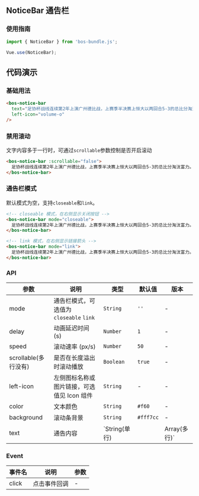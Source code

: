## NoticeBar 通告栏

### 使用指南

```javascript
import { NoticeBar } from 'bos-bundle.js';

Vue.use(NoticeBar);
```

## 代码演示

### 基础用法

```html
<bos-notice-bar
  text="足协杯战线连续第2年上演广州德比战，上赛季半决赛上恒大以两回合5-3的总比分淘汰富力。"
  left-icon="volume-o"
/>
```

### 禁用滚动

文字内容多于一行时，可通过`scrollable`参数控制是否开启滚动

```html
<bos-notice-bar :scrollable="false">
  足协杯战线连续第2年上演广州德比战，上赛季半决赛上恒大以两回合5-3的总比分淘汰富力。
</bos-notice-bar>
```

### 通告栏模式

默认模式为空，支持`closeable`和`link`。

```html
<!-- closeable 模式，在右侧显示关闭按钮 -->
<bos-notice-bar mode="closeable">
  足协杯战线连续第2年上演广州德比战，上赛季半决赛上恒大以两回合5-3的总比分淘汰富力。
</bos-notice-bar>

<!-- link 模式，在右侧显示链接箭头 -->
<bos-notice-bar mode="link">
  足协杯战线连续第2年上演广州德比战，上赛季半决赛上恒大以两回合5-3的总比分淘汰富力。
</bos-notice-bar>
```

### API

| 参数                 | 说明                                       | 类型                          | 默认值    | 版本 |
| -------------------- | ------------------------------------------ | ----------------------------- | --------- | ---- |
| mode                 | 通告栏模式，可选值为 `closeable` `link`    | `String`                      | `''`      | -    |
| delay                | 动画延迟时间 (s)                           | `Number`                      | `1`       | -    |
| speed                | 滚动速率 (px/s)                            | `Number`                      | `50`      | -    |
| scrollable(多行没有) | 是否在长度溢出时滚动播放                   | `Boolean`                     | `true`    | -    |
| left-icon            | 左侧图标名称或图片链接，可选值见 Icon 组件 | `String`                      | -         | -    |
| color                | 文本颜色                                   | `String`                      | `#f60`    | -    |
| background           | 滚动条背景                                 | `String`                      | `#fff7cc` | -    |
| text                 | 通告内容                                   | `String(单行) || Array(多行)` | -         | -    |

### Event

| 事件名 | 说明         | 参数 |
| ------ | ------------ | ---- |
| click  | 点击事件回调 | -    |
